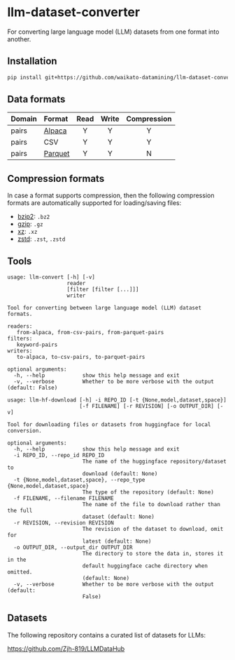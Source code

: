 # llm-dataset-converter
For converting large language model (LLM) datasets from one format into another.

## Installation

```bash
pip install git+https://github.com/waikato-datamining/llm-dataset-converter.git
```


## Data formats

| Domain | Format | Read  | Write | Compression |
| :---   | :---   | :---: | :---: | :---:       |
| pairs  | [Alpaca](https://github.com/tatsu-lab/stanford_alpaca#data-release)  | Y | Y | Y |    
| pairs  | CSV | Y | Y | Y |
| pairs  | [Parquet](https://arrow.apache.org/docs/python/parquet.html) | Y | Y | N |    


## Compression formats

In case a format supports compression, then the following compression formats 
are automatically supported for loading/saving files:

* [bzip2](https://en.wikipedia.org/wiki/Bzip2): `.bz2`
* [gzip](https://en.wikipedia.org/wiki/Gzip): `.gz`
* [xz](https://en.wikipedia.org/wiki/XZ_Utils): `.xz`
* [zstd](https://en.wikipedia.org/wiki/Zstd): `.zst`, `.zstd`


## Tools

```
usage: llm-convert [-h] [-v]
                   reader
                   [filter [filter [...]]]
                   writer

Tool for converting between large language model (LLM) dataset formats.

readers:
   from-alpaca, from-csv-pairs, from-parquet-pairs
filters:
   keyword-pairs
writers:
   to-alpaca, to-csv-pairs, to-parquet-pairs

optional arguments:
  -h, --help            show this help message and exit
  -v, --verbose         Whether to be more verbose with the output (default: False)
```

```
usage: llm-hf-download [-h] -i REPO_ID [-t {None,model,dataset,space}]
                       [-f FILENAME] [-r REVISION] [-o OUTPUT_DIR] [-v]

Tool for downloading files or datasets from huggingface for local conversion.

optional arguments:
  -h, --help            show this help message and exit
  -i REPO_ID, --repo_id REPO_ID
                        The name of the huggingface repository/dataset to
                        download (default: None)
  -t {None,model,dataset,space}, --repo_type {None,model,dataset,space}
                        The type of the repository (default: None)
  -f FILENAME, --filename FILENAME
                        The name of the file to download rather than the full
                        dataset (default: None)
  -r REVISION, --revision REVISION
                        The revision of the dataset to download, omit for
                        latest (default: None)
  -o OUTPUT_DIR, --output_dir OUTPUT_DIR
                        The directory to store the data in, stores it in the
                        default huggingface cache directory when omitted.
                        (default: None)
  -v, --verbose         Whether to be more verbose with the output (default:
                        False)
```


## Datasets

The following repository contains a curated list of datasets for LLMs:

https://github.com/Zjh-819/LLMDataHub
